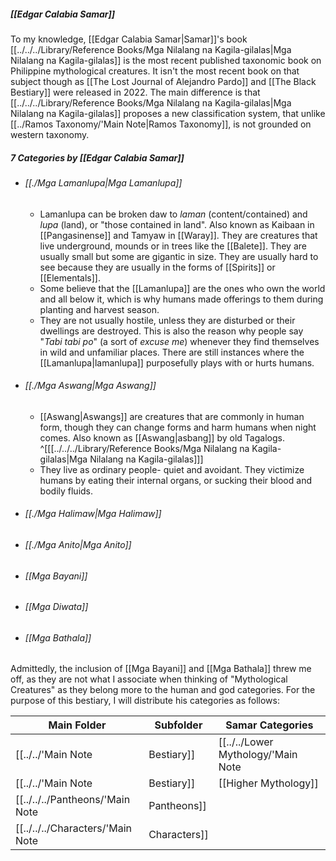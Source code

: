
##### [[Edgar Calabia Samar]]
To my knowledge, [[Edgar Calabia Samar|Samar]]'s book [[../../../Library/Reference Books/Mga Nilalang na Kagila-gilalas|Mga Nilalang na Kagila-gilalas]] is the most recent published taxonomic book on Philippine mythological creatures. It isn't the most recent book on that subject though as [[The Lost Journal of Alejandro Pardo]] and [[The Black Bestiary]] were released in 2022. The main difference is that [[../../../Library/Reference Books/Mga Nilalang na Kagila-gilalas|Mga Nilalang na Kagila-gilalas]] proposes a new classification system, that unlike [[../Ramos Taxonomy/'Main Note|Ramos Taxonomy]], is not grounded on western taxonomy. 

##### 7 Categories by [[Edgar Calabia Samar]]
- ###### [[./Mga Lamanlupa|Mga Lamanlupa]]
	- Lamanlupa can be broken daw to *laman* (content/contained) and *lupa* (land), or "those contained in land".  Also known as Kaibaan in [[Pangasinense]] and Tamyaw in [[Waray]]. They are creatures that live underground, mounds or in trees like the [[Balete]]. They are usually small but some are gigantic in size. They are usually hard to see because they are usually in the forms of [[Spirits]] or [[Elementals]]. 
	- Some believe that the [[Lamanlupa]] are the ones who own the world and all below it, which is why humans made offerings to them during planting and harvest season. 
	- They are not usually hostile, unless they are disturbed or their dwellings are destroyed. This is also the reason why people say "*Tabi tabi po*" (a sort of *excuse me*) whenever they find themselves in wild and unfamiliar places. There are still instances where the [[Lamanlupa|lamanlupa]] purposefully plays with or hurts humans. 
- ###### [[./Mga Aswang|Mga Aswang]]
	- [[Aswang|Aswangs]] are creatures that are commonly in human form, though they can change forms and harm humans when night comes.  Also known as [[Aswang|asbang]] by old Tagalogs. ^[[[../../../Library/Reference Books/Mga Nilalang na Kagila-gilalas|Mga Nilalang na Kagila-gilalas]]]
	- They live as ordinary people- quiet and avoidant. They victimize humans by eating their internal organs, or sucking their blood and bodily fluids.
- ###### [[./Mga Halimaw|Mga Halimaw]]
- ###### [[./Mga Anito|Mga Anito]]
- ###### [[Mga Bayani]]
- ###### [[Mga Diwata]]
- ###### [[Mga Bathala]]

Admittedly, the inclusion of [[Mga Bayani]] and [[Mga Bathala]] threw me off, as they are not what I associate when thinking of "Mythological Creatures" as they belong more to the human and god categories. For the purpose of this bestiary, I will distribute his categories as follows: 

| Main Folder    | Subfolder            | Samar Categories                                                  |
| -------------- | -------------------- | ----------------------------------------------------------------- |
| [[../../'Main Note|Bestiary]]   | [[../../Lower Mythology/'Main Note|Lower Mythology]]  | [[./Mga Lamanlupa|Mga Lamanlupa]], [[./Mga Aswang|Mga Aswang]], [[./Mga Halimaw|Mga Halimaw]], [[./Mga Anito|Mga Anito]] |
| [[../../'Main Note|Bestiary]]   | [[Higher Mythology]] | [[Mga Diwata]]                                                    |
| [[../../../Pantheons/'Main Note|Pantheons]]  |                      | [[Mga Bathala]]                                                   |
| [[../../../Characters/'Main Note|Characters]] |                      | [[Mga Bayani]]                                                                  |
